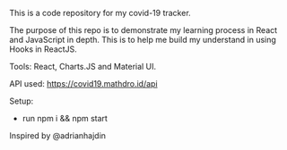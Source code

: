 This is a code repository for my covid-19 tracker.

The purpose of this repo is to demonstrate my learning process in React and JavaScript in depth. 
This is to help me build my understand in using Hooks in ReactJS.

Tools: React, Charts.JS and Material UI.

API used: https://covid19.mathdro.id/api

Setup:

- run npm i && npm start

Inspired by @adrianhajdin

